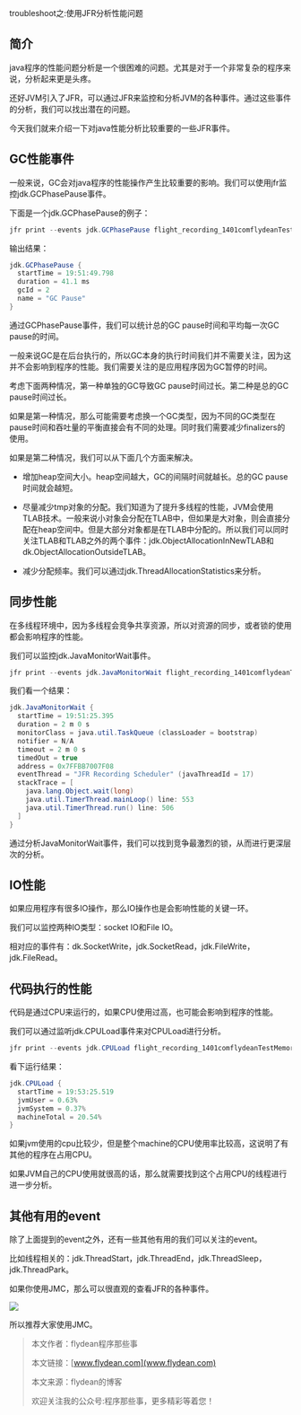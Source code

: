 troubleshoot之:使用JFR分析性能问题

## 简介

java程序的性能问题分析是一个很困难的问题。尤其是对于一个非常复杂的程序来说，分析起来更是头疼。

还好JVM引入了JFR，可以通过JFR来监控和分析JVM的各种事件。通过这些事件的分析，我们可以找出潜在的问题。

今天我们就来介绍一下对java性能分析比较重要的一些JFR事件。

## GC性能事件

一般来说，GC会对java程序的性能操作产生比较重要的影响。我们可以使用jfr监控jdk.GCPhasePause事件。 

下面是一个jdk.GCPhasePause的例子：

~~~java
jfr print --events jdk.GCPhasePause flight_recording_1401comflydeanTestMemoryLeak89268.jfr
~~~

输出结果：

~~~java
jdk.GCPhasePause {
  startTime = 19:51:49.798
  duration = 41.1 ms
  gcId = 2
  name = "GC Pause"
}
~~~

通过GCPhasePause事件，我们可以统计总的GC pause时间和平均每一次GC pause的时间。

一般来说GC是在后台执行的，所以GC本身的执行时间我们并不需要关注，因为这并不会影响到程序的性能。我们需要关注的是应用程序因为GC暂停的时间。

考虑下面两种情况，第一种单独的GC导致GC pause时间过长。第二种是总的GC pause时间过长。

如果是第一种情况，那么可能需要考虑换一个GC类型，因为不同的GC类型在pause时间和吞吐量的平衡直接会有不同的处理。同时我们需要减少finalizers的使用。

如果是第二种情况，我们可以从下面几个方面来解决。

* 增加heap空间大小。heap空间越大，GC的间隔时间就越长。总的GC pause时间就会越短。

* 尽量减少tmp对象的分配。我们知道为了提升多线程的性能，JVM会使用TLAB技术。一般来说小对象会分配在TLAB中，但如果是大对象，则会直接分配在heap空间中。但是大部分对象都是在TLAB中分配的。所以我们可以同时关注TLAB和TLAB之外的两个事件：jdk.ObjectAllocationInNewTLAB和dk.ObjectAllocationOutsideTLAB。

* 减少分配频率。我们可以通过jdk.ThreadAllocationStatistics来分析。

## 同步性能

在多线程环境中，因为多线程会竞争共享资源，所以对资源的同步，或者锁的使用都会影响程序的性能。

我们可以监控jdk.JavaMonitorWait事件。

~~~java
jfr print --events jdk.JavaMonitorWait flight_recording_1401comflydeanTestMemoryLeak89268.jfr
~~~

我们看一个结果：

~~~java
jdk.JavaMonitorWait {
  startTime = 19:51:25.395
  duration = 2 m 0 s
  monitorClass = java.util.TaskQueue (classLoader = bootstrap)
  notifier = N/A
  timeout = 2 m 0 s
  timedOut = true
  address = 0x7FFBB7007F08
  eventThread = "JFR Recording Scheduler" (javaThreadId = 17)
  stackTrace = [
    java.lang.Object.wait(long)
    java.util.TimerThread.mainLoop() line: 553
    java.util.TimerThread.run() line: 506
  ]
}
~~~

通过分析JavaMonitorWait事件，我们可以找到竞争最激烈的锁，从而进行更深层次的分析。

## IO性能

如果应用程序有很多IO操作，那么IO操作也是会影响性能的关键一环。

我们可以监控两种IO类型：socket IO和File IO。

相对应的事件有：dk.SocketWrite，jdk.SocketRead，jdk.FileWrite，jdk.FileRead。

## 代码执行的性能

代码是通过CPU来运行的，如果CPU使用过高，也可能会影响到程序的性能。

我们可以通过监听jdk.CPULoad事件来对CPULoad进行分析。

~~~java
jfr print --events jdk.CPULoad flight_recording_1401comflydeanTestMemoryLeak89268.jfr
~~~

看下运行结果：

~~~java
jdk.CPULoad {
  startTime = 19:53:25.519
  jvmUser = 0.63%
  jvmSystem = 0.37%
  machineTotal = 20.54%
}
~~~

如果jvm使用的cpu比较少，但是整个machine的CPU使用率比较高，这说明了有其他的程序在占用CPU。

如果JVM自己的CPU使用就很高的话，那么就需要找到这个占用CPU的线程进行进一步分析。

## 其他有用的event

除了上面提到的event之外，还有一些其他有用的我们可以关注的event。

比如线程相关的：jdk.ThreadStart，jdk.ThreadEnd，jdk.ThreadSleep，jdk.ThreadPark。

如果你使用JMC，那么可以很直观的查看JFR的各种事件。

![](https://img-blog.csdnimg.cn/202007052319349.png?x-oss-process=image/watermark,type_ZmFuZ3poZW5naGVpdGk,shadow_0,text_aHR0cDovL3d3dy5mbHlkZWFuLmNvbQ==,size_35,color_8F8F8F,t_70)

所以推荐大家使用JMC。

> 本文作者：flydean程序那些事
> 
> 本文链接：[www.flydean.com](www.flydean.com)
> 
> 本文来源：flydean的博客
> 
> 欢迎关注我的公众号:程序那些事，更多精彩等着您！











